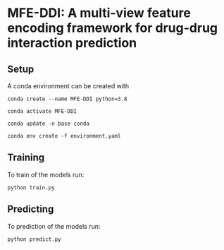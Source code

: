 # MFE-DDI: A multi-view feature encoding framework for drug-drug interaction prediction


## Setup

A conda environment can be created with

`conda create --name MFE-DDI python=3.8`

`conda activate MFE-DDI`

`conda update -n base conda`

`conda env create -f environment.yaml`

## Training

To train of the models run:

`python train.py`

## Predicting

To prediction of the models run:

`python predict.py`



